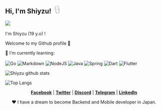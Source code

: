 <h2>Hi, I'm Shiyzu! <img src="https://raw.githubusercontent.com/vixrant/vixrant/master/cat.gif" height="30" /></h2>

<img max-width="800" src="https://github.com/shiyzu/shiyzu/blob/master/assets/gochumoon.jpg"/>

I'm Shiyzu (19 y.o) ! 

Welcome to my Github profile :rocket:

:page_with_curl: I'm currently learning:
<br><br>
![Go](https://img.shields.io/badge/go-%2300ADD8.svg?style=for-the-badge&logo=go&logoColor=white)
![Markdown](https://img.shields.io/badge/markdown-%23000000.svg?style=for-the-badge&logo=markdown&logoColor=white)
![NodeJS](https://img.shields.io/badge/node.js-6DA55F?style=for-the-badge&logo=node.js&logoColor=white)
![Java](https://img.shields.io/badge/java-%23ED8B00.svg?style=for-the-badge&logo=java&logoColor=white)
![Spring](https://img.shields.io/badge/spring-%236DB33F.svg?style=for-the-badge&logo=spring&logoColor=white)
![Dart](https://img.shields.io/badge/dart-%230175C2.svg?style=for-the-badge&logo=dart&logoColor=white)
![Flutter](https://img.shields.io/badge/Flutter-%2302569B.svg?style=for-the-badge&logo=Flutter&logoColor=white)
<br>

![Shiyzu github stats](https://bad-apple-github-readme.vercel.app/api?show_bg=1&username=shiyzu)

![Top Langs](https://bad-apple-github-readme-stats.vercel.app/api/top-langs/?username=shiyzu&layout=compact)
<br>
<p align="center">
  <strong><a href="#">Facebook</a></strong> |
  <strong><a href="#">Twitter</a></strong> |
  <strong><a href="#">Discord</a></strong> |
  <strong><a href="#">Telegram</a></strong> |
  <strong><a href="#">LinkedIn</a></strong> 
</p>

<p align="center">❤  I have a dream to become Backend and Mobile developer in Japan.</p>

